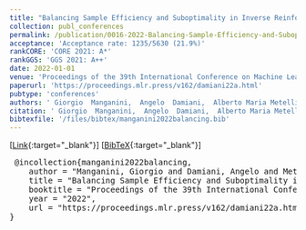 ```yaml
---
title: "Balancing Sample Efficiency and Suboptimality in Inverse Reinforcement Learning"
collection: publ_conferences
permalink: /publication/0016-2022-Balancing-Sample-Efficiency-and-Suboptimality-in-Inverse-Reinforcement-Learning
acceptance: 'Acceptance rate: 1235/5630 (21.9%)'
rankCORE: 'CORE 2021: A*'
rankGGS: 'GGS 2021: A++'
date: 2022-01-01
venue: 'Proceedings of the 39th International Conference on Machine Learning (ICML)'
paperurl: 'https://proceedings.mlr.press/v162/damiani22a.html'
pubtype: 'conferences'
authors: ' Giorgio  Manganini,  Angelo  Damiani,  Alberto Maria Metelli, and  Marcello  Restelli'
citation: ' Giorgio  Manganini,  Angelo  Damiani,  Alberto Maria Metelli, and  Marcello  Restelli&quot;Balancing Sample Efficiency and Suboptimality in Inverse Reinforcement Learning.&quot; Proceedings of the 39th International Conference on Machine Learning (ICML), 2022'
bibtexfile: '/files/bibtex/manganini2022balancing.bib'
---
```

 [[Link](https://proceedings.mlr.press/v162/damiani22a.html){:target="_blank"}] [[BibTeX](/files/bibtex/manganini2022balancing.bib){:target="_blank"}] 
<pre> @incollection{manganini2022balancing,
    author = "Manganini, Giorgio and Damiani, Angelo and Metelli, Alberto Maria and Restelli, Marcello",
    title = "Balancing Sample Efficiency and Suboptimality in Inverse Reinforcement Learning",
    booktitle = "Proceedings of the 39th International Conference on Machine Learning ({ICML})",
    year = "2022",
    url = "https://proceedings.mlr.press/v162/damiani22a.html"
} </pre>
